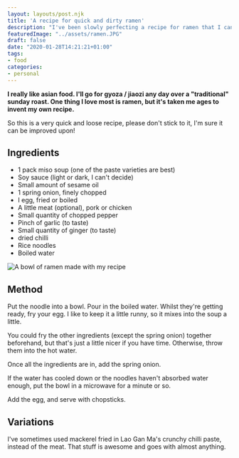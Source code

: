 ```yaml
---
layout: layouts/post.njk
title: 'A recipe for quick and dirty ramen'
description: "I've been slowly perfecting a recipe for ramen that I can quickly make at home for a quick meal. If you too like that sort of thing ... here's my hopefully simple recipe!"
featuredImage: "../assets/ramen.JPG"
draft: false
date: "2020-01-28T14:21:21+01:00"
tags:
- food
categories:
- personal
---
```

**I really like asian food. I'll go for gyoza / jiaozi any day over a "traditional" sunday roast. One thing I love most is ramen, but it's taken me ages to invent my own recipe.**

So this is a very quick and loose recipe, please don't stick to it, I'm sure it can be improved upon!

## Ingredients

- 1 pack miso soup (one of the paste varieties are best)
- Soy sauce (light or dark, I can't decide)
- Small amount of sesame oil
- 1 spring onion, finely chopped
- I egg, fried or boiled
- A little meat (optional), pork or chicken
- Small quantity of chopped pepper
- Pinch of garlic (to taste)
- Small quantity of ginger (to taste)
- dried chilli
- Rice noodles
- Boiled water

![A bowl of ramen made with my recipe](/images/ramen.jpg)

## Method

Put the noodle into a bowl. Pour in the boiled water. Whilst they're getting ready, fry your egg. I like to keep it a little runny, so it mixes into the soup a little.

You could fry the other ingredients (except the spring onion) together beforehand, but that's just a little nicer if you have time. Otherwise, throw them into the hot water.

Once all the ingredients are in, add the spring onion.

If the water has cooled down or the noodles haven't absorbed water enough, put the bowl in a microwave for a minute or so.

Add the egg, and serve with chopsticks.

## Variations

I've sometimes used mackerel fried in Lao Gan Ma's crunchy chilli paste, instead of the meat. That stuff is awesome and goes with almost anything.

